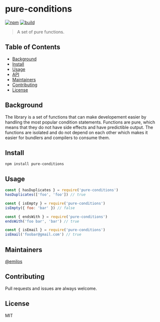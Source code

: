 # pure-conditions

[![npm](https://img.shields.io/npm/v/pure-conditions.svg)](https://www.npmjs.com/package/pure-conditions)
[![build](https://github.com/buxlabs/pure-conditions/workflows/build/badge.svg)](https://github.com/buxlabs/pure-conditions/actions)

> A set of pure functions.

## Table of Contents

- [Background](#background)
- [Install](#install)
- [Usage](#usage)
- [API](https://buxlabs.pl/en/tools/js/pure-conditions)
- [Maintainers](#maintainers)
- [Contributing](#contributing)
- [License](#license)

## Background

The library is a set of functions that can make developement easier by handling the most popular condition statements. Functions are pure, which means that they do not have side effects and have predictible output. The functions are isolated and do not depend on each other which makes it easier for bundlers and compilers to consume them.

## Install

```
npm install pure-conditions
```

## Usage

```js
const { hasDuplicates } = require('pure-conditions')
hasDuplicates(['foo', 'foo']) // true
```

```js
const { isEmpty } = require('pure-conditions')
isEmpty({ foo: 'bar' }) // false
```

```js
const { endsWith } = require('pure-conditions')
endsWith('foo bar', 'bar') // true
```

```js
const { isEmail } = require('pure-conditions')
isEmail('foobar@gmail.com') // true
```

## Maintainers

[@emilos](https://github.com/emilos)

## Contributing
Pull requests and issues are always welcome.

## License
MIT
